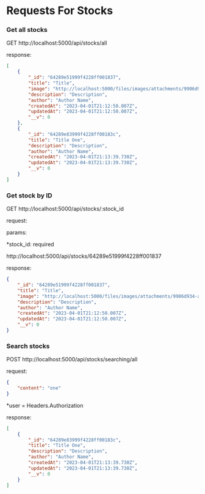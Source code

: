 # Requests For Stocks

### Get all stocks
GET http://localhost:5000/api/stocks/all

response: 

```json
[
    {
        "_id": "64289e51999f4228ff001837",
        "title": "Title",
        "image": "http://localhost:5000/files/images/attachments/9906d934-a7c5-4163-a74e-de701be6d46f.png",
        "description": "Description",
        "author": "Author Name",
        "createdAt": "2023-04-01T21:12:50.007Z",
        "updatedAt": "2023-04-01T21:12:50.007Z",
        "__v": 0
    },
    {
        "_id": "64289e83999f4228ff00183c",
        "title": "Title One",
        "description": "Description",
        "author": "Author Name",
        "createdAt": "2023-04-01T21:13:39.730Z",
        "updatedAt": "2023-04-01T21:13:39.730Z",
        "__v": 0
    }
]
```

### Get stock by ID
GET http://localhost:5000/api/stocks/:stock_id

request:

params:

*stock_id: required

http://localhost:5000/api/stocks/64289e51999f4228ff001837

response: 

```json
{
    "_id": "64289e51999f4228ff001837",
    "title": "Title",
    "image": "http://localhost:5000/files/images/attachments/9906d934-a7c5-4163-a74e-de701be6d46f.png",
    "description": "Description",
    "author": "Author Name",
    "createdAt": "2023-04-01T21:12:50.007Z",
    "updatedAt": "2023-04-01T21:12:50.007Z",
    "__v": 0
}
```

### Search stocks
POST http://localhost:5000/api/stocks/searching/all

request:

```json
{
    "content": "one"
}
```

*user = Headers.Authorization

response: 

```json
[
    {
        "_id": "64289e83999f4228ff00183c",
        "title": "Title One",
        "description": "Description",
        "author": "Author Name",
        "createdAt": "2023-04-01T21:13:39.730Z",
        "updatedAt": "2023-04-01T21:13:39.730Z",
        "__v": 0
    }
]
```